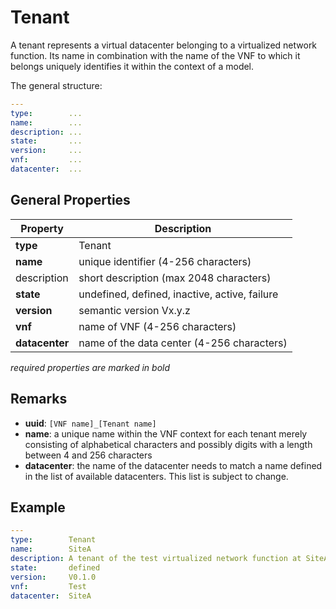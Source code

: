 Tenant
======

A tenant represents a virtual datacenter belonging to a virtualized network function.
Its name in combination with the name of the VNF to which it belongs
uniquely identifies it within the context of a model.

The general structure:

```yaml
---
type:        ...
name:        ...
description: ...
state:       ...
version:     ...
vnf:         ...
datacenter:  ...
```

General Properties
------------------

| Property        | Description                                     |
|-----------------|-------------------------------------------------|
| **type**        | Tenant                                          |
| **name**        | unique identifier (4-256 characters)            |
| description     | short description (max 2048 characters)         |
| **state**       | undefined, defined, inactive, active, failure   |
| **version**     | semantic version Vx.y.z                         |
| **vnf**         | name of VNF (4-256 characters)                  |
| **datacenter**  | name of the data center (4-256 characters)      |

_required properties are marked in bold_

Remarks
-------

- **uuid**: `[VNF name]_[Tenant name]`
- **name**: a unique name within the VNF context for each tenant merely consisting of alphabetical characters and possibly digits with a length between 4 and 256 characters
- **datacenter**: the name of the datacenter needs to match a name defined
in the list of available datacenters. This list is subject to change.

Example
-------

```yaml
---
type:        Tenant
name:        SiteA
description: A tenant of the test virtualized network function at SiteA
state:       defined
version:     V0.1.0
vnf:         Test
datacenter:  SiteA
```
